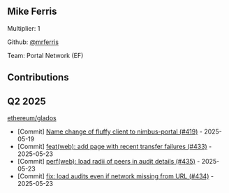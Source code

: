 
## Mike Ferris
Multiplier: 1

Github: [@mrferris](https://github.com/mrferris)

Team: Portal Network (EF)

## Contributions

## Q2 2025

[ethereum/glados](https://github.com/ethereum/glados)
* [Commit] [Name change of fluffy client to nimbus-portal (#419)](https://github.com/ethereum/glados/commit/e5153a3d4c51b99be8953aa04897a940a5637d53) - 2025-05-19
* [Commit] [feat(web): add page with recent transfer failures (#433)](https://github.com/ethereum/glados/commit/242b49e0c8a3f563952157b526f277c4e8ba5f59) - 2025-05-23
* [Commit] [perf(web): load radii of peers in audit details (#435)](https://github.com/ethereum/glados/commit/ba85bdb433fcbade1967bf5dab1da574e7d96bb3) - 2025-05-23
* [Commit] [fix: load audits even if network missing from URL (#434)](https://github.com/ethereum/glados/commit/5eb23ba5663244d3a6303dd1caad27dcd879bbbf) - 2025-05-23

